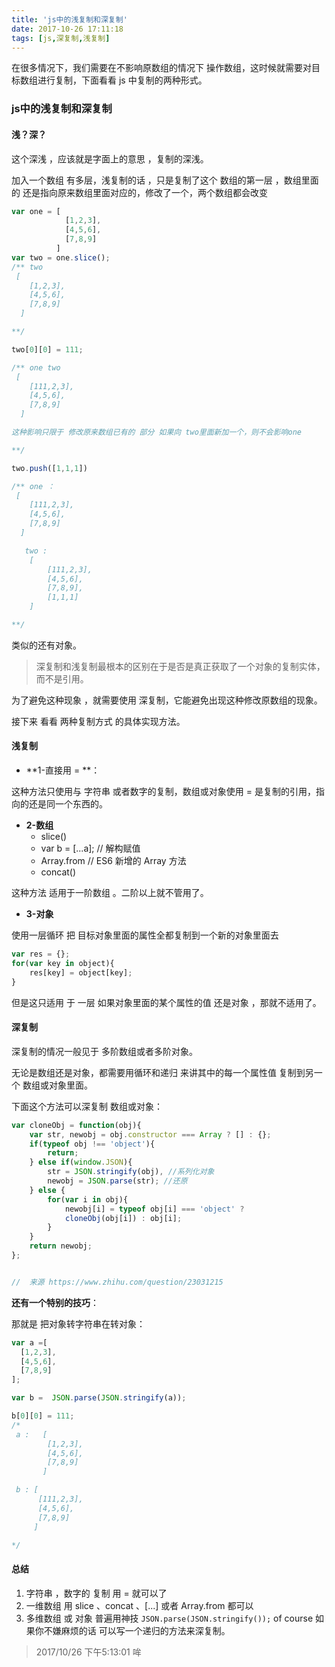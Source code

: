 ```yaml
---
title: 'js中的浅复制和深复制'
date: 2017-10-26 17:11:18
tags: [js,深复制,浅复制]
---
```

<!-- deleteAbove -->

在很多情况下，我们需要在不影响原数组的情况下 操作数组，这时候就需要对目标数组进行复制，下面看看 js 中复制的两种形式。


<!--more-->


### js中的浅复制和深复制


#### 浅？深？

这个深浅 ，应该就是字面上的意思 ，复制的深浅。

加入一个数组 有多层，浅复制的话 ，只是复制了这个 数组的第一层 ，数组里面的 还是指向原来数组里面对应的，修改了一个，两个数组都会改变

```js
var one = [
            [1,2,3],
            [4,5,6],
            [7,8,9]
          ]
var two = one.slice();
/** two
 [
    [1,2,3],
    [4,5,6],
    [7,8,9]
  ]

**/

two[0][0] = 111;

/** one two
 [
    [111,2,3],
    [4,5,6],
    [7,8,9]
  ]

这种影响只限于 修改原来数组已有的 部分 如果向 two里面新加一个，则不会影响one

**/

two.push([1,1,1])

/** one ：
 [
    [111,2,3],
    [4,5,6],
    [7,8,9]
  ]

   two :
    [
        [111,2,3],
        [4,5,6],
        [7,8,9],
        [1,1,1]
    ]

**/
```

类似的还有对象。

> 深复制和浅复制最根本的区别在于是否是真正获取了一个对象的复制实体，而不是引用。

为了避免这种现象 ，就需要使用 深复制，它能避免出现这种修改原数组的现象。

接下来 看看 两种复制方式 的具体实现方法。


#### 浅复制

- **1-直接用 = **：

这种方法只使用与 字符串 或者数字的复制，数组或对象使用 = 是复制的引用，指向的还是同一个东西的。

- **2-数组**
    - slice()
    - var b = [...a]; // 解构赋值
    - Array.from //  ES6 新增的 Array 方法
    - concat()

这种方法 适用于一阶数组 。二阶以上就不管用了。

- **3-对象**

使用一层循环 把 目标对象里面的属性全都复制到一个新的对象里面去

```js
var res = {};
for(var key in object){
    res[key] = object[key];
}
```
但是这只适用 于 一层 如果对象里面的某个属性的值 还是对象 ，那就不适用了。


#### 深复制

深复制的情况一般见于 多阶数组或者多阶对象。

无论是数组还是对象，都需要用循环和递归 来讲其中的每一个属性值 复制到另一个 数组或对象里面。

下面这个方法可以深复制 数组或对象：

```js
var cloneObj = function(obj){
    var str, newobj = obj.constructor === Array ? [] : {};
    if(typeof obj !== 'object'){
        return;
    } else if(window.JSON){
        str = JSON.stringify(obj), //系列化对象
        newobj = JSON.parse(str); //还原
    } else {
        for(var i in obj){
            newobj[i] = typeof obj[i] === 'object' ?
            cloneObj(obj[i]) : obj[i];
        }
    }
    return newobj;
};


//  来源 https://www.zhihu.com/question/23031215
```

**还有一个特别的技巧**：


那就是 把对象转字符串在转对象：
```js
var a =[
  [1,2,3],
  [4,5,6],
  [7,8,9]
];

var b =  JSON.parse(JSON.stringify(a));

b[0][0] = 111;
/*
 a :   [
        [1,2,3],
        [4,5,6],
        [7,8,9]
       ]

 b : [
      [111,2,3],
      [4,5,6],
      [7,8,9]
     ]

*/

```

#### 总结
1. 字符串 ，数字的 复制 用 = 就可以了
2. 一维数组 用 slice 、concat 、[...] 或者 Array.from 都可以
3. 多维数组 或 对象 普遍用神技  ```JSON.parse(JSON.stringify());```
   of course 如果你不嫌麻烦的话 可以写一个递归的方法来深复制。


> 2017/10/26 下午5:13:01 哞
